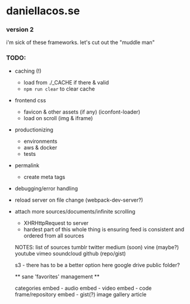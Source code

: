 # daniellacos.se
### version 2

i'm sick of these frameworks. let's cut out the "muddle man"

### TODO:
* caching (!)
  * load from ./\_CACHE if there & valid
  * `npm run clear` to clear cache
* frontend css
  * favicon & other assets (if any) (iconfont-loader)
  * load on scroll (img & iframe)
* productionizing
  * environments
  * aws & docker
  * tests

* permalink
  * create meta tags

* debugging/error handling
* reload server on file change (webpack-dev-server?)

* attach more sources/documents/infinite scrolling
  * XHRHttpRequest to server
  * hardest part of this whole thing is ensuring feed is consistent and ordered from all sources

  NOTES: list of sources
    tumblr
    twitter
    medium (soon)
    vine   (maybe?)
    youtube
    vimeo
    soundcloud
    github (repo/gist)

    s3 - there has to be a better option here
    google drive public folder?

    ** sane 'favorites' management **

  categories
    embed - audio
    embed - video
    embed - code frame/repository
    embed - gist(?)
    image gallery
    article
